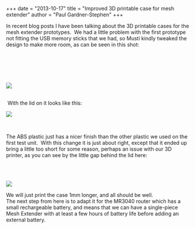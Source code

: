 +++
date = "2013-10-17"
title = "Improved 3D printable case for mesh extender"
author = "Paul Gardner-Stephen"
+++

<div class="post-body entry-content" id="post-body-5157662168965534091" itemprop="description articleBody">

In recent blog posts I have been talking about the 3D printable cases for the mesh extender prototypes.  We had a little problem with the first prototype not fitting the USB memory sticks that we had, so Musti kindly tweaked the design to make more room, as can be seen in this shot:

<br/>

<br/>

<br/>
<br/>

<a href="http://3.bp.blogspot.com/-5Uu1mFEwqJo/Ul_PEeM_pWI/AAAAAAAABeA/IKpZSSYs6Jc/s1600/20131017_172230.jpg"><img src="http://3.bp.blogspot.com/-5Uu1mFEwqJo/Ul_PEeM_pWI/AAAAAAAABeA/IKpZSSYs6Jc/s400/20131017_172230.jpg"/></a>

<br/>
 With the lid on it looks like this:<br/>

<a href="http://4.bp.blogspot.com/-H51rwQp08FE/Ul_Pu6o_JzI/AAAAAAAABeM/eJ3W4wUG_EU/s1600/20131017_172152.jpg"><img src="http://4.bp.blogspot.com/-H51rwQp08FE/Ul_Pu6o_JzI/AAAAAAAABeM/eJ3W4wUG_EU/s400/20131017_172152.jpg"/></a>

<br/>

The ABS plastic just has a nicer finish than the other plastic we used on the first test unit.  With this change it is just about right, except that it ended up bring a little too short for some reason, perhaps an issue with our 3D printer, as you can see by the little gap behind the lid here:

<br/>
<br/>

<a href="http://1.bp.blogspot.com/-x7IMif95ULI/Ul_PurNGvrI/AAAAAAAABeI/14CHyqYsNTQ/s1600/20131017_172124.jpg"><img src="http://1.bp.blogspot.com/-x7IMif95ULI/Ul_PurNGvrI/AAAAAAAABeI/14CHyqYsNTQ/s400/20131017_172124.jpg"/></a>
<br/>

We will just print the case 1mm longer, and all should be well.
<br/>
The next step from here is to adapt it for the MR3040 router which has a small rechargeable battery, and means that we can have a single-piece Mesh Extender with at least a few hours of battery life before adding an external battery.
<div></div>
</div>